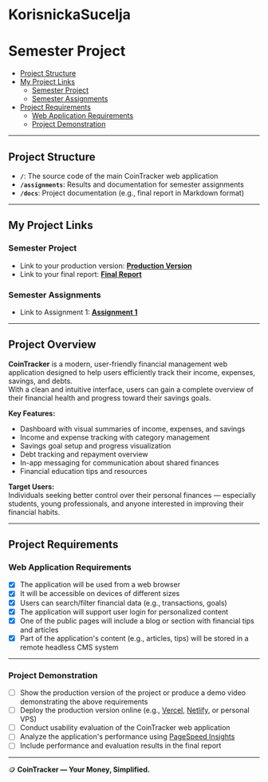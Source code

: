 # KorisnickaSucelja

# Semester Project <!-- omit in toc -->

- [Project Structure](#project-structure)
- [My Project Links](#my-project-links)
  - [Semester Project](#semester-project)
  - [Semester Assignments](#semester-assignments)
- [Project Requirements](#project-requirements)
  - [Web Application Requirements](#web-application-requirements)
  - [Project Demonstration](#project-demonstration)

---

## Project Structure

- **`/`**: The source code of the main CoinTracker web application  
- **`/assignments`**: Results and documentation for semester assignments  
- **`/docs`**: Project documentation (e.g., final report in Markdown format)

---

## My Project Links

### Semester Project

- Link to your production version: [**Production Version**](URL_TO_PRODUCTION_VERSION) 
- Link to your final report: [**Final Report**](URL_TO_FINAL_REPORT) 

### Semester Assignments

- Link to Assignment 1: [**Assignment 1**](https://app.animaker.com/video/3CQVITPEYT362ZSG) 

---

## Project Overview

**CoinTracker** is a modern, user-friendly financial management web application designed to help users efficiently track their income, expenses, savings, and debts.  
With a clean and intuitive interface, users can gain a complete overview of their financial health and progress toward their savings goals.

**Key Features:**
- Dashboard with visual summaries of income, expenses, and savings
- Income and expense tracking with category management
- Savings goal setup and progress visualization
- Debt tracking and repayment overview
- In-app messaging for communication about shared finances
- Financial education tips and resources

**Target Users:**  
Individuals seeking better control over their personal finances — especially students, young professionals, and anyone interested in improving their financial habits.

---

## Project Requirements

### Web Application Requirements

- [x] The application will be used from a web browser  
- [x] It will be accessible on devices of different sizes  
- [x] Users can search/filter financial data (e.g., transactions, goals)  
- [x] The application will support user login for personalized content  
- [x] One of the public pages will include a blog or section with financial tips and articles  
- [x] Part of the application's content (e.g., articles, tips) will be stored in a remote headless CMS system  

---

### Project Demonstration

- [ ] Show the production version of the project or produce a demo video demonstrating the above requirements  
- [ ] Deploy the production version online (e.g., [Vercel](https://vercel.com), [Netlify](https://www.netlify.com/), or personal VPS)  
- [ ] Conduct usability evaluation of the CoinTracker web application  
- [ ] Analyze the application's performance using [PageSpeed Insights](https://pagespeed.web.dev/)  
- [ ] Include performance and evaluation results in the final report  

---

🪙 **CoinTracker — Your Money, Simplified.**
